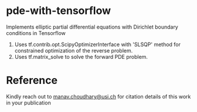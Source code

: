 # pde-with-tensorflow
Implements elliptic partial differential equations with Dirichlet boundary conditions in Tensorflow

1. Uses tf.contrib.opt.ScipyOptimizerInterface with 'SLSQP' method for constrained optimization of the reverse problem.
2. Uses tf.matrix_solve to solve the forward PDE problem.

# Reference
Kindly reach out to [manav.choudhary@usi.ch](mailto:manav.choudhary@usi.ch) for citation details of this work in your publication
